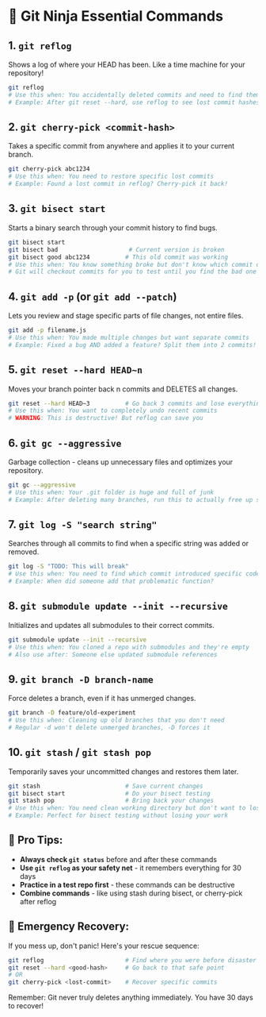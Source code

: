 # 🥷 Git Ninja Essential Commands

## 1. `git reflog`
Shows a log of where your HEAD has been. Like a time machine for your repository!
```bash
git reflog
# Use this when: You accidentally deleted commits and need to find them
# Example: After git reset --hard, use reflog to see lost commit hashes
```

## 2. `git cherry-pick <commit-hash>`
Takes a specific commit from anywhere and applies it to your current branch.
```bash
git cherry-pick abc1234
# Use this when: You need to restore specific lost commits
# Example: Found a lost commit in reflog? Cherry-pick it back!
```

## 3. `git bisect start`
Starts a binary search through your commit history to find bugs.
```bash
git bisect start
git bisect bad                    # Current version is broken
git bisect good abc1234          # This old commit was working
# Use this when: You know something broke but don't know which commit did it
# Git will checkout commits for you to test until you find the bad one
```

## 4. `git add -p` (or `git add --patch`)
Lets you review and stage specific parts of file changes, not entire files.
```bash
git add -p filename.js
# Use this when: You made multiple changes but want separate commits
# Example: Fixed a bug AND added a feature? Split them into 2 commits!
```

## 5. `git reset --hard HEAD~n`
Moves your branch pointer back n commits and DELETES all changes.
```bash
git reset --hard HEAD~3          # Go back 3 commits and lose everything
# Use this when: You want to completely undo recent commits
# WARNING: This is destructive! But reflog can save you
```

## 6. `git gc --aggressive`
Garbage collection - cleans up unnecessary files and optimizes your repository.
```bash
git gc --aggressive
# Use this when: Your .git folder is huge and full of junk
# Example: After deleting many branches, run this to actually free up space
```

## 7. `git log -S "search string"`
Searches through all commits to find when a specific string was added or removed.
```bash
git log -S "TODO: This will break"
# Use this when: You need to find which commit introduced specific code
# Example: When did someone add that problematic function?
```

## 8. `git submodule update --init --recursive`
Initializes and updates all submodules to their correct commits.
```bash
git submodule update --init --recursive
# Use this when: You cloned a repo with submodules and they're empty
# Also use after: Someone else updated submodule references
```

## 9. `git branch -D branch-name`
Force deletes a branch, even if it has unmerged changes.
```bash
git branch -D feature/old-experiment
# Use this when: Cleaning up old branches that you don't need
# Regular -d won't delete unmerged branches, -D forces it
```

## 10. `git stash` / `git stash pop`
Temporarily saves your uncommitted changes and restores them later.
```bash
git stash                        # Save current changes
git bisect start                 # Do your bisect testing
git stash pop                    # Bring back your changes
# Use this when: You need clean working directory but don't want to lose changes
# Example: Perfect for bisect testing without losing your work
```

## 🎯 Pro Tips:

- **Always check `git status`** before and after these commands
- **Use `git reflog` as your safety net** - it remembers everything for 30 days
- **Practice in a test repo first** - these commands can be destructive
- **Combine commands** - like using stash during bisect, or cherry-pick after reflog

## 🚨 Emergency Recovery:

If you mess up, don't panic! Here's your rescue sequence:
```bash
git reflog                       # Find where you were before disaster
git reset --hard <good-hash>     # Go back to that safe point
# OR
git cherry-pick <lost-commit>    # Recover specific commits
```

Remember: Git never truly deletes anything immediately. You have 30 days to recover!